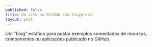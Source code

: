 ```yaml
---
published: false
title: Um site no GitHub com tinypress
layout: post
---
```

Um "blog" estático para postar exemplos comentados de recursos, componentes ou aplicações publicado no GitHub.